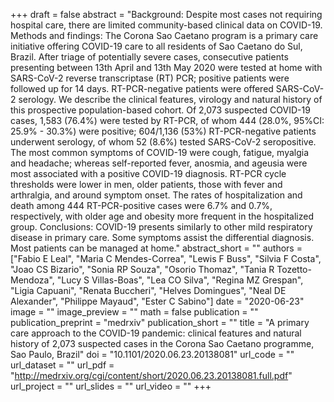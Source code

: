 +++
draft = false
abstract = "Background: Despite most cases not requiring hospital care, there are limited community-based clinical data on COVID-19. Methods and findings: The Corona Sao Caetano program is a primary care initiative offering COVID-19 care to all residents of Sao Caetano do Sul, Brazil. After triage of potentially severe cases, consecutive patients presenting between 13th April and 13th May 2020 were tested at home with SARS-CoV-2 reverse transcriptase (RT) PCR; positive patients were followed up for 14 days. RT-PCR-negative patients were offered SARS-CoV-2 serology. We describe the clinical features, virology and natural history of this prospective population-based cohort. Of 2,073 suspected COVID-19 cases, 1,583 (76.4%) were tested by RT-PCR, of whom 444 (28.0%, 95%CI: 25.9% - 30.3%) were positive; 604/1,136 (53%) RT-PCR-negative patients underwent serology, of whom 52 (8.6%) tested SARS-CoV-2 seropositive. The most common symptoms of COVID-19 were cough, fatigue, myalgia and headache; whereas self-reported fever, anosmia, and ageusia were most associated with a positive COVID-19 diagnosis. RT-PCR cycle thresholds were lower in men, older patients, those with fever and arthralgia, and around symptom onset. The rates of hospitalization and death among 444 RT-PCR-positive cases were 6.7% and 0.7%, respectively, with older age and obesity more frequent in the hospitalized group. Conclusions: COVID-19 presents similarly to other mild respiratory disease in primary care. Some symptoms assist the differential diagnosis. Most patients can be managed at home."
abstract_short = ""
authors = ["Fabio E Leal", "Maria C Mendes-Correa", "Lewis F Buss", "Silvia F Costa", "Joao CS Bizario", "Sonia RP Souza", "Osorio Thomaz", "Tania R Tozetto-Mendoza", "Lucy S Villas-Boas", "Lea CO Silva", "Regina MZ Grespan", "Ligia Capuani", "Renata Buccheri", "Helves Domingues", "Neal DE Alexander", "Philippe Mayaud", "Ester C Sabino"]
date = "2020-06-23"
image = ""
image_preview = ""
math = false
publication = ""
publication_preprint = "medrxiv"
publication_short = ""
title = "A primary care approach to the COVID-19 pandemic: clinical features and natural history of 2,073 suspected cases in the Corona Sao Caetano programme, Sao Paulo, Brazil"
doi = "10.1101/2020.06.23.20138081"
url_code = ""
url_dataset = ""
url_pdf = "http://medrxiv.org/cgi/content/short/2020.06.23.20138081.full.pdf"
url_project = ""
url_slides = ""
url_video = ""
+++